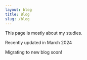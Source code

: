```yaml
---
layout: blog
title: Blog
slug: /blog
---
```

This page is mostly about my studies.

Recently updated in March 2024

Migrating to new blog soon!
<br />
